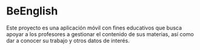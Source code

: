 # BeEnglish

Este proyecto es una aplicación móvil con fines educativos que busca apoyar a los profesores a gestionar el contenido de sus materias, así como dar a conocer su trabajo y otros datos de interés.
